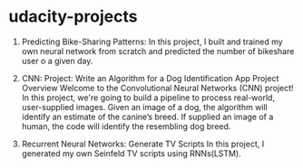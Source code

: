 # udacity-projects
1. Predicting Bike-Sharing Patterns:
  In this project, I built and trained my own neural network from scratch and predicted the number of bikeshare user o a given day.
  
2. CNN: Project: Write an Algorithm for a Dog Identification App
  Project Overview
  Welcome to the Convolutional Neural Networks (CNN) project! In this project, we're going to build a pipeline to process real-world, user-supplied images. Given an image of a dog, the algorithm will identify an estimate of the canine’s breed. If supplied an image of a human, the code will identify the resembling dog breed.
  
3. Recurrent Neural Networks: Generate TV Scripts
  In this project, I generated my own Seinfeld TV scripts using RNNs(LSTM). 
 
